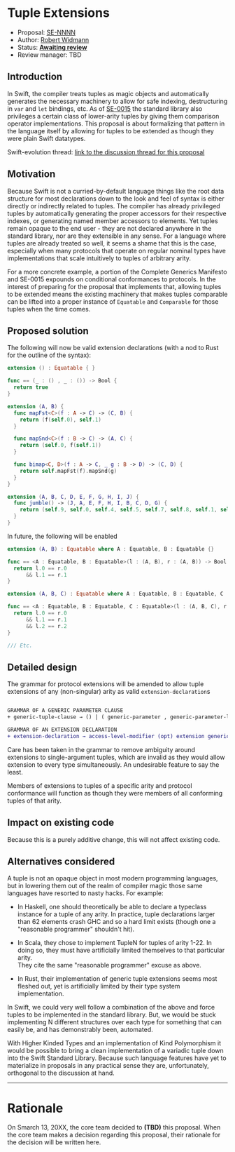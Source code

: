 # Tuple Extensions

* Proposal: [SE-NNNN](https://github.com/apple/swift-evolution/blob/master/proposals/XXXX-generic-tuple-extensions.md)
* Author: [Robert Widmann](https://github.com/codafi)
* Status: **[Awaiting review](#rationale)**
* Review manager: TBD

## Introduction

In Swift, the compiler treats tuples as magic objects and automatically
generates the necessary machinery to allow for safe indexing, destructuring
in `var` and `let` bindings, etc.  As of
[SE-0015](https://github.com/apple/swift-evolution/blob/master/proposals/0015-tuple-comparison-operators.md)
the standard library also privileges a certain class of lower-arity tuples by
giving them comparison operator implementations.  This proposal is about
formalizing that pattern in the language itself by allowing for tuples to be
extended as though they were plain Swift datatypes.

Swift-evolution thread: [link to the discussion thread for this proposal](https://lists.swift.org/pipermail/swift-evolution/Week-of-Mon-20160502/016446.html)

## Motivation

Because Swift is not a curried-by-default language things like the root data
structure for most declarations down to the look and feel of syntax is either
directly or indirectly related to tuples.  The compiler has already privileged
tuples by automatically generating the proper accessors for their respective
indexes, or generating named member accessors to elements.  Yet tuples remain
opaque to the end user - they are not declared anywhere in the standard library,
nor are they extensible in any sense.  For a language where tuples are already
treated so well, it seems a shame that this is the case, especially when many
protocols that operate on regular nominal types have implementations that scale
intuitively to tuples of arbitrary arity.  

For a more concrete example, a portion of the Complete Generics Manifesto and
SE-0015 expounds on conditional conformances to protocols.  In the interest of
preparing for the proposal that implements that, allowing tuples to be extended
means the existing machinery that makes tuples comparable can be lifted into a
proper instance of `Equatable` and `Comparable` for those tuples when the time
comes.

## Proposed solution

The following will now be valid extension declarations (with a nod to Rust
for the outline of the syntax):

```swift
extension () : Equatable { }

func == (_ : () , _ : ()) -> Bool {
  return true
}
```

```swift
extension (A, B) {
  func mapFst<C>(f : A -> C) -> (C, B) {
    return (f(self.0), self.1)
  }

  func mapSnd<C>(f : B -> C) -> (A, C) {
    return (self.0, f(self.1))
  }

  func bimap<C, D>(f : A -> C, _ g : B -> D) -> (C, D) {
    return self.mapFst(f).mapSnd(g)
  }
}
```

```swift
extension (A, B, C, D, E, F, G, H, I, J) {
  func jumble() -> (J, A, E, F, H, I, B, C, D, G) {
    return (self.9, self.0, self.4, self.5, self.7, self.8, self.1, self.2, self.3, self.6)
  }
}
```

In future, the following will be enabled

```swift
extension (A, B) : Equatable where A : Equatable, B : Equatable {}

func == <A : Equatable, B : Equatable>(l : (A, B), r : (A, B)) -> Bool {
  return l.0 == r.0
      && l.1 == r.1
}

extension (A, B, C) : Equatable where A : Equatable, B : Equatable, C : Equatable {}

func == <A : Equatable, B : Equatable, C : Equatable>(l : (A, B, C), r : (A, B, C)) -> Bool {
  return l.0 == r.0
      && l.1 == r.1
      && l.2 == r.2
}

/// Etc.
```

## Detailed design

The grammar for protocol extensions will be amended to allow tuple extensions
of any (non-singular) arity as valid `extension-declaration`s

```diff

GRAMMAR OF A GENERIC PARAMETER CLAUSE
‌+ generic-tuple-clause → () | ( generic-parameter , generic-parameter-list )

GRAMMAR OF AN EXTENSION DECLARATION
+ extension-declaration → access-level-modifier (opt) extension generic-tuple-clause requirement-clause (opt) extension-body
```

Care has been taken in the grammar to remove ambiguity around extensions to
single-argument tuples, which are invalid as they would allow extension to
every type simultaneously.  An undesirable feature to say the least.  

Members of extensions to tuples of a specific arity and protocol conformance
will function as though they were members of all conforming tuples of that
arity.

## Impact on existing code

Because this is a purely additive change, this will not affect existing code.

## Alternatives considered

A tuple is not an opaque object in most modern programming languages, but in
lowering them out of the realm of compiler magic those same languages have
resorted to nasty hacks. For example:

- In Haskell, one should theoretically be able to declare a
typeclass instance for a tuple of any arity.  In practice, tuple declarations
larger than 62 elements crash GHC and so a hard limit exists (though one a
"reasonable programmer" shouldn't hit).  

- In Scala, they chose to implement TupleN for tuples of arity 1-22.  In doing
so, they must have artificially limited themselves to that particular arity.  
They cite the same "reasonable programmer" excuse as above.  

- In Rust, their implementation of generic tuple extensions seems most fleshed
out, yet is artificially limited by their type system implementation.

In Swift, we could very well follow a combination of the above and force tuples
to be implemented in the standard library. But, we would be stuck implementing N
different structures over each type for something that can easily be, and has
demonstrably been, automated.  

With Higher Kinded Types and an implementation of Kind Polymorphism it would be
possible to bring a clean implementation of a variadic tuple down into the
Swift Standard Library.  Because such language features have yet to
materialize in proposals in any practical sense they are, unfortunately,
orthogonal to the discussion at hand.

-------------------------------------------------------------------------------

# Rationale

On Smarch 13, 20XX, the core team decided to **(TBD)** this proposal.
When the core team makes a decision regarding this proposal,
their rationale for the decision will be written here.

